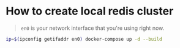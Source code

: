 # How to create local redis cluster

> `en0` is your network interface that you're using right now.

```bash
ip=$(ipconfig getifaddr en0) docker-compose up -d --build
```
